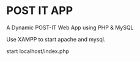 # POST IT APP
 A Dynamic POST-IT Web App using PHP & MySQL

Use XAMPP to start apache and mysql.

start localhost/index.php
